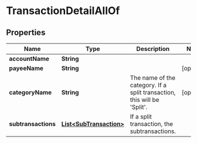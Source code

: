 

# TransactionDetailAllOf


## Properties

| Name | Type | Description | Notes |
|------------ | ------------- | ------------- | -------------|
|**accountName** | **String** |  |  |
|**payeeName** | **String** |  |  [optional] |
|**categoryName** | **String** | The name of the category.  If a split transaction, this will be &#39;Split&#39;. |  [optional] |
|**subtransactions** | [**List&lt;SubTransaction&gt;**](SubTransaction.md) | If a split transaction, the subtransactions. |  |



